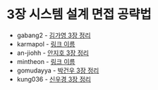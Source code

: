 # 3장 시스템 설계 면접 공략법

- gabang2 - [김가영 3장 정리](https://www.notion.so/gabang2/3-cfdd3f565b9f4c50a3fdfbd2defa28e4)
- karmapol - [링크 이름]()
- an-jiohh - [안지호 3장 정리](https://an-jiohh.github.io/blog/LSS3)
- mintheon - [링크 이름]()
- gomudayya - [박건우 3장 정리](https://leaf-oboe-6f1.notion.site/3-7441696ea12d41b689aaf15c72f32eb5?pvs=4)
- kung036 - [신우경 3장 정리](https://exclusive-fibula-5aa.notion.site/0e88dfe071a94b1bae6a3c405e6e2cb9?pvs=4) 
